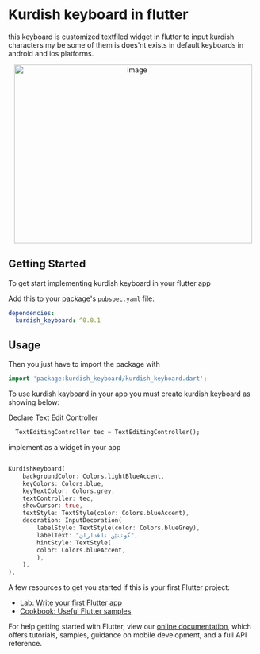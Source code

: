 # Kurdish keyboard in flutter

this keyboard is customized textfiled widget in flutter to input kurdish characters my be some of them is does'nt exists in default keyboards in android and ios platforms.

<p align="center">
    <img src="https://photos.app.goo.gl/gnKsdmDaa5o76KN46" alt="image" width=480" height="360"/>
</p>

## Getting Started

To get start implementing kurdish keyboard in your flutter app
 
Add this to your package's `pubspec.yaml` file:

```yaml
dependencies:
  kurdish_keyboard: ^0.0.1
```

## Usage

Then you just have to import the package with

```dart
import 'package:kurdish_keyboard/kurdish_keyboard.dart';
```

To use kurdish kayboard in your app you must create kurdish keyboard as showing below:

Declare Text Edit Controller 

```dart
  TextEditingController tec = TextEditingController();
```
implement as a widget in your app

```dart

KurdishKeyboard(
    backgroundColor: Colors.lightBlueAccent,
    keyColors: Colors.blue,
    keyTextColor: Colors.grey,
    textController: tec,
    showCursor: true,
    textStyle: TextStyle(color: Colors.blueAccent),
    decoration: InputDecoration(
        labelStyle: TextStyle(color: Colors.blueGrey),
        labelText: "گوتنێن ناڤداران",
        hintStyle: TextStyle(
        color: Colors.blueAccent,
        ),
    ),
),

```



A few resources to get you started if this is your first Flutter project:

- [Lab: Write your first Flutter app](https://flutter.dev/docs/get-started/codelab)
- [Cookbook: Useful Flutter samples](https://flutter.dev/docs/cookbook)

For help getting started with Flutter, view our
[online documentation](https://flutter.dev/docs), which offers tutorials,
samples, guidance on mobile development, and a full API reference.
